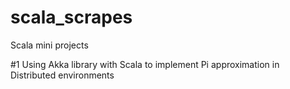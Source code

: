 # scala_scrapes
Scala mini projects

#1 Using Akka library with Scala to implement Pi approximation in Distributed environments
